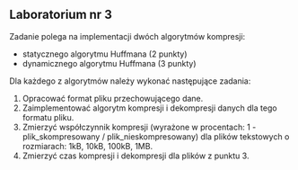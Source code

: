 ## Laboratorium nr 3

Zadanie polega na implementacji dwóch algorytmów kompresji:
* statycznego algorytmu Huffmana (2 punkty)
* dynamicznego algorytmu Huffmana (3 punkty)

Dla każdego z algorytmów należy wykonać następujące zadania:

1. Opracować format pliku przechowującego dane.
2. Zaimplementować algorytm kompresji i dekompresji danych dla tego formatu pliku.
3. Zmierzyć współczynnik kompresji (wyrażone w procentach: 1 - plik\_skompresowany / plik\_nieskompresowany) dla plików tekstowych o rozmiarach: 1kB, 10kB, 100kB, 1MB.
4. Zmierzyć czas kompresji i dekompresji dla plików z punktu 3.

